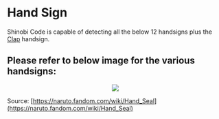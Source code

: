 # Hand Sign

Shinobi Code is capable of detecting all the below 12 handsigns plus the [Clap](https://naruto.fandom.com/wiki/Hand_Seal#Clap_Hands) handsign.

## Please refer to below image for the various handsigns:

<div align="center">
  <img src="/HandSign.jpg" />
</div>

Source: [https://naruto.fandom.com/wiki/Hand_Seal](https://naruto.fandom.com/wiki/Hand_Seal)

